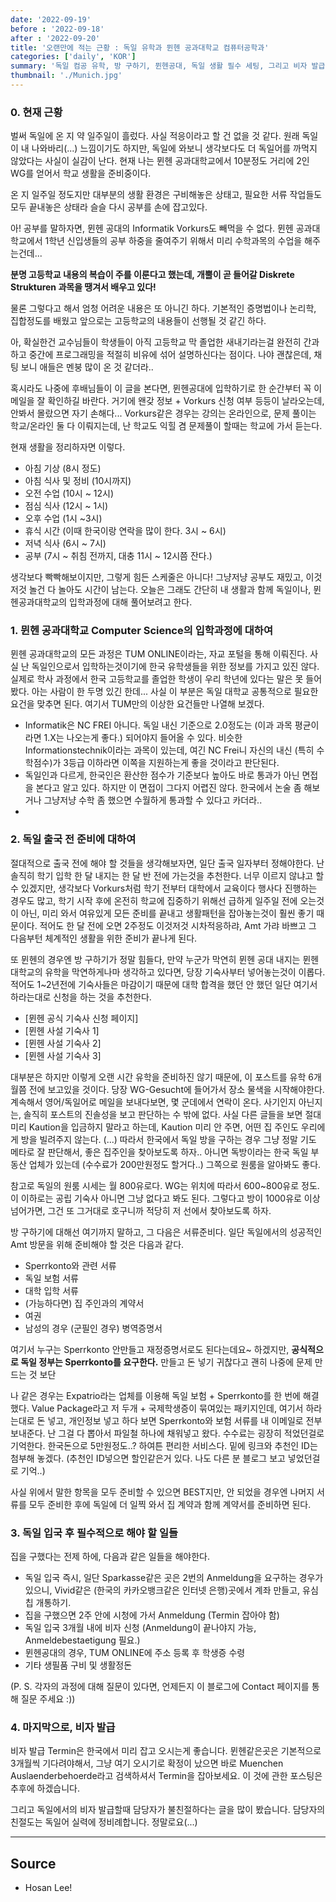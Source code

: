 ```yaml
---
date: '2022-09-19'
before : '2022-09-18'
after : '2022-09-20'
title: '오랜만에 적는 근황 : 독일 유학과 뮌헨 공과대학교 컴퓨터공학과'
categories: ['daily', 'KOR']
summary: '독일 컴공 유학, 방 구하기, 뮌헨공대, 독일 생활 필수 세팅, 그리고 비자 발급'
thumbnail: './Munich.jpg'
---
```


### 0. 현재 근황

벌써 독일에 온 지 약 일주일이 흘렀다. 사실 적응이라고 할 건 없을 것 같다. 원래 독일이 내 나와바리(...) 느낌이기도 하지만, 독일에 와보니 생각보다도 더
독일어를 까먹지 않았다는 사실이 실감이 난다. 현재 나는 뮌헨 공과대학교에서 10분정도 거리에 2인 WG를 얻어서 학교 생활을 준비중이다.


온 지 일주일 정도지만 대부분의 생활 환경은 구비해놓은 상태고, 필요한 서류 작업들도 모두 끝내놓은 상태라 슬슬 다시 공부를 손에 잡고있다.


아! 공부를 말하자면, 뮌헨 공대의 Informatik Vorkurs도 빼먹을 수 없다. 뮌헨 공과대학교에서 1학년 신입생들의 공부 하중을 줄여주기 위해서 미리 수학과목의 수업을 해주는건데...


**분명 고등학교 내용의 복습이 주를 이룬다고 했는데, 개뿔이 곧 들어갈 Diskrete Strukturen 과목을 땡겨서 배우고 있다!**


물론 그렇다고 해서 엄청 어려운 내용은 또 아니긴 하다. 기본적인 증명법이나 논리학, 집합정도를 배웠고 앞으로는 고등학교의 내용들이 선행될 것 같긴 하다.


아, 확실한건 교수님들이 학생들이 아직 고등학교 막 졸업한 새내기라는걸 완전히 간과하고 중간에 프로그래밍을 적절히 비유에 섞어 설명하신다는 점이다. 나야 괜찮은데, 채팅 보니 애들은 멘붕 많이 온 것 같더라..


혹시라도 나중에 후배님들이 이 글을 본다면, 뮌헨공대에 입학하기로 한 순간부터 꼭 이메일을 잘 확인하길 바란다. 거기에 왠갖 정보 + Vorkurs 신청 여부 등등이 날라오는데,
안봐서 몰랐으면 자기 손해다... Vorkurs같은 경우는 강의는 온라인으로, 문제 풀이는 학교/온라인 둘 다 이뤄지는데, 난 학교도 익힐 겸 문제풀이 할때는 학교에 가서 듣는다. 


현재 생활을 정리하자면 이렇다.


- 아침 기상 (8시 정도)
- 아침 식사 및 정비 (10시까지)
- 오전 수업 (10시 ~ 12시) 
- 점심 식사 (12시 ~ 1시)
- 오후 수업 (1시 ~3시) 
- 휴식 시간 (이때 한국이랑 연락을 많이 한다. 3시 ~ 6시)
- 저녁 식사 (6시 ~ 7시)
- 공부 (7시 ~ 취침 전까지, 대충 11시 ~ 12시쯤 잔다.)


생각보다 빡빡해보이지만, 그렇게 힘든 스케줄은 아니다! 그냥저냥 공부도 재밌고, 이것저것 놀건 다 놀아도 시간이 남는다. 오늘은 그래도 간단히 내 생활과 함께 독일이나, 뮌헨공과대학교의 입학과정에 대해 풀어보려고 한다. 


### 1. 뮌헨 공과대학교 Computer Science의 입학과정에 대하여 


뮌헨 공과대학교의 모든 과정은 TUM ONLINE이라는, 자교 포털을 통해 이뤄진다. 사실 난 독일인으로서 입학하는것이기에 한국 유학생들을 위한 정보를 가지고 있진 않다. 실제로 학사 과정에서 한국 고등학교를 졸업한 학생이 우리 학년에 있다는 말은 못 들어봤다. 아는 사람이 한 두명 있긴 한데... 사실 이 부분은 독일 대학교 공통적으로 필요한 요건을 맞추면 된다. 여기서 TUM만의 이상한 요건들만 나열해 보겠다.


- Informatik은 NC FREI 아니다. 독일 내신 기준으로 2.0정도는 (이과 과목 평균이라면 1.X는 나오는게 좋다.) 되어야지 들어올 수 있다. 비슷한 Informationstechnik이라는 과목이 있는데, 여긴 NC Frei니 자신의 내신 (특히 수학점수)가 3등급 이하라면 이쪽을 지원하는게 좋을 것이라고 판단된다.
- 독일인과 다르게, 한국인은 환산한 점수가 기준보다 높아도 바로 통과가 아닌 면접을 본다고 알고 있다. 하지만 이 면접이 그다지 어렵진 않다. 한국에서 논술 좀 해보거나 그냥저냥 수학 좀 했으면 수월하게 통과할 수 있다고 카더라..
- 


### 2. 독일 출국 전 준비에 대하여

절대적으로 출국 전에 해야 할 것들을 생각해보자면, 일단 출국 일자부터 정해야한다. 난 솔직히 학기 입학 한 달 내지는 한 달 반 전에 가는것을 추천한다. 너무 이르지 않냐고 할 수 있겠지만,
생각보다 Vorkurs처럼 학기 전부터 대학에서 교육이다 행사다 진행하는 경우도 많고, 학기 시작 후에 온전히 학교에 집중하기 위해선 급하게 일주일 전에 오는것이 아닌, 미리 와서 여유있게 모든 준비를 끝내고 생활패턴을 잡아놓는것이 훨씬 좋기 때문이다. 적어도 한 달 전에 오면 2주정도 이것저것 시차적응하랴, Amt 가랴 바쁘고 그 다음부턴 체계적인 생활을 위한 준비가 끝나게 된다.


또 뮌헨의 경우엔 방 구하기가 정말 힘들다, 만약 누군가 막연히 뮌헨 공대 내지는 뮌헨대학교의 유학을 막연하게나마 생각하고 있다면, 당장 기숙사부터 넣어놓는것이 이롭다. 적어도 1~2년전에 기숙사들은 마감이기 때문에 대학 합격을 했던 안 했던 일단 여기서 하라는대로 신청을 하는 것을 추천한다.


- [뮌헨 공식 기숙사 신청 페이지]
- [뮌헨 사설 기숙사 1]
- [뮌헨 사설 기숙사 2]
- [뮌헨 사설 기숙사 3]


대부분은 하지만 이렇게 오랜 시간 유학을 준비하진 않기 때문에, 이 포스트를 유학 6개월쯤 전에 보고있을 것이다. 당장 WG-Gesucht에 들어가서 장소 물색을 시작해야한다. 계속해서 영어/독일어로 메일을 보내다보면, 몇 군데에서 연락이 온다. 사기인지 아닌지는, 솔직히 포스트의 진솔성을 보고 판단하는 수 밖에 없다. 사실 다른 글들을 보면 절대 미리 Kaution을 입금하지 말라고 하는데, Kaution 미리 안 주면, 어떤 집 주인도 우리에게 방을 빌려주지 않는다. (...) 따라서 한국에서 독일 방을 구하는 경우 그냥 정말 기도 메타로 잘 판단해서, 좋은 집주인을 찾아보도록 하자.. 아니면 독방이라는 한국 독일 부동산 업체가 있는데 (수수료가 200만원정도 할거다..) 그쪽으로 원룸을 알아봐도 좋다.


참고로 독일의 원룸 시세는 월 800유로다. WG는 위치에 따라서 600~800유로 정도. 이 이하로는 공립 기숙사 아니면 그냥 없다고 봐도 된다. 그렇다고 방이 1000유로 이상 넘어가면, 그건 또 그거대로 호구니까 적당히 저 선에서 찾아보도록 하자.


방 구하기에 대해선 여기까지 말하고, 그 다음은 서류준비다. 일단 독일에서의 성공적인 Amt 방문을 위해 준비해야 할 것은 다음과 같다.


- Sperrkonto와 관련 서류
- 독일 보험 서류
- 대학 입학 서류
- (가능하다면) 집 주인과의 계약서
- 여권
- 남성의 경우 (군필인 경우) 병역증명서


여기서 누구는 Sperrkonto 안만들고 재정증명서로도 된다는데요~ 하겠지만, **공식적으로 독일 정부는 Sperrkonto를 요구한다.** 만들고 돈 넣기 귀찮다고 괜히 나중에 문제 만드는 것 보단


나 같은 경우는 Expatrio라는 업체를 이용해 독일 보험 + Sperrkonto를 한 번에 해결했다. Value Package라고 저 두개 + 국제학생증이 묶여있는 패키지인데, 여기서 하라는대로 돈 넣고, 개인정보 넣고 하다 보면 Sperrkonto와 보험 서류를 내 이메일로 전부 보내준다. 난 그걸 다 뽑아서 파일철 하나에 채워넣고 왔다. 수수료는 굉장히 적었던걸로 기억한다. 한국돈으로 5만원정도..? 하여튼 편리한 서비스다. 밑에 링크와 추천인 ID는 첨부해 놓겠다. (추천인 ID넣으면 할인같은거 있다. 나도 다른 분 블로그 보고 넣었던걸로 기억..)


사실 위에서 말한 항목을 모두 준비할 수 있으면 BEST지만, 안 되었을 경우엔 나머지 서류를 모두 준비한 후에 독일에 더 일찍 와서 집 계약과 함께 계약서를 준비하면 된다. 

### 3. 독일 입국 후 필수적으로 해야 할 일들

집을 구했다는 전제 하에, 다음과 같은 일들을 해야한다.

- 독일 입국 즉시, 일단 Sparkasse같은 곳은 2번의 Anmeldung을 요구하는 경우가 있으니, Vivid같은 (한국의 카카오뱅크같은 인터넷 은행)곳에서 계좌 만들고, 유심칩 개통하기.
- 집을 구했으면 2주 안에 시청에 가서 Anmeldung (Termin 잡아야 함)
- 독일 입국 3개월 내에 비자 신청 (Anmeldung이 끝나야지 가능, Anmeldebestaetigung 필요.)
- 뮌헨공대의 경우, TUM ONLINE에 주소 등록 후 학생증 수령
- 기타 생필품 구비 및 생활정돈


(P. S. 각자의 과정에 대해 질문이 있다면, 언제든지 이 블로그에 Contact 페이지를 통해 질문 주세요 :))


### 4. 마지막으로, 비자 발급


비자 발급 Termin은 한국에서 미리 잡고 오시는게 좋습니다. 뮌헨같은곳은 기본적으로 3개월씩 기다려야해서, 그냥 여기 오시기로 확정이 났으면 바로 Muenchen Auslaenderbehoerde라고 검색하셔서 Termin을 잡아보세요. 이 것에 관한 포스팅은 추후에 하겠습니다.


그리고 독일에서의 비자 발급할때 담당자가 불친절하다는 글을 많이 봤습니다. 담당자의 친절도는 독일어 실력에 정비례합니다. 정말로요(...)

---

## Source

- Hosan Lee!

